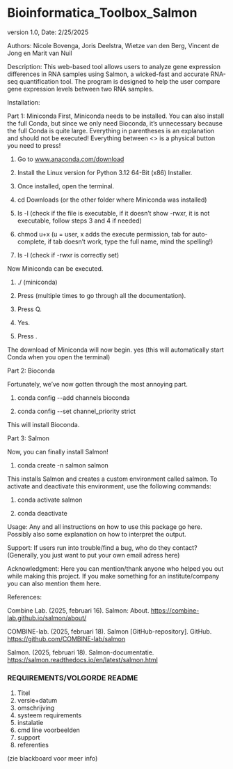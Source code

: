 # Bioinformatica_Toolbox_Salmon
version 1.0, Date: 2/25/2025

Authors: Nicole Bovenga, Joris Deelstra, Wietze van den Berg, Vincent de Jong en Marit van Nuil


Description: This web-based tool allows users to analyze gene expression differences in RNA samples using Salmon, a wicked-fast and accurate RNA-seq
quantification tool. The program is designed to help the user compare gene expression levels between two RNA samples.

Installation:

Part 1: Miniconda
First, Miniconda needs to be installed.
You can also install the full Conda, but since we only need Bioconda, it’s unnecessary because the full Conda is quite large.
Everything in parentheses is an explanation and should not be executed!
Everything between <> is a physical button you need to press!

1. Go to www.anaconda.com/download

2. Install the Linux version for Python 3.12 64-Bit (x86) Installer.

3. Once installed, open the terminal.

4. cd Downloads (or the other folder where Miniconda was installed)

5. ls -l (check if the file is executable, if it doesn’t show -rwxr, it is not executable, follow steps 3 and 4 if needed)

6. chmod u+x <tab> (u = user, x adds the execute permission, tab for auto-complete, if tab doesn’t work, type the full name, mind the spelling!)

7. ls -l (check if -rwxr is correctly set)

Now Miniconda can be executed.

1. ./<tab> (miniconda)

2. Press <enter> (multiple times to go through all the documentation).

3. Press Q.

4. Yes.

5. Press <enter>.

The download of Miniconda will now begin.
yes (this will automatically start Conda when you open the terminal)

Part 2: Bioconda

Fortunately, we’ve now gotten through the most annoying part.

1. conda config --add channels bioconda

2. conda config --set channel_priority strict

This will install Bioconda.

Part 3: Salmon

Now, you can finally install Salmon!

1. conda create -n salmon salmon

This installs Salmon and creates a custom environment called salmon.
To activate and deactivate this environment, use the following commands:

1. conda activate salmon

2. conda deactivate


Usage:
Any and all instructions on how to use this package go here. Possibly also some explanation on
how to interpret the output.

Support:
If users run into trouble/find a bug, who do they contact?
(Generally, you just want to put your own email adress here)

Acknowledgment:
Here you can mention/thank anyone who helped you out while making this project.
If you make something for an institute/company you can also mention them here.

References:

Combine Lab. (2025, februari 16). Salmon: About. https://combine-lab.github.io/salmon/about/  

COMBINE-lab. (2025, februari 18). Salmon [GitHub-repository]. GitHub. https://github.com/COMBINE-lab/salmon 

Salmon. (2025, februari 18). Salmon-documentatie. https://salmon.readthedocs.io/en/latest/salmon.html 

### REQUIREMENTS/VOLGORDE README

1. Titel
2. versie+datum
3. omschrijving
4. systeem requirements
5. instalatie
6. cmd line voorbeelden
7. support
8. referenties

(zie blackboard voor meer info)
